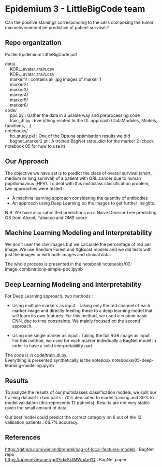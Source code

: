 # Epidemium 3 - LittleBigCode team

Can the positive stainings corresponding to the cells composing the tumor microenvironment be predictive of patient survival ?

## Repo organization

Poster Epidemium LittleBigCode.pdf

data/<br>
&nbsp;&nbsp;&nbsp;&nbsp;KORL_avatar_train.csv<br>
&nbsp;&nbsp;&nbsp;&nbsp;KORL_avatar_train.csv<br>
&nbsp;&nbsp;&nbsp;&nbsp;marker1/ : contains all .jpg images of marker 1<br>
&nbsp;&nbsp;&nbsp;&nbsp;marker2/<br>
&nbsp;&nbsp;&nbsp;&nbsp;marker3/<br>
&nbsp;&nbsp;&nbsp;&nbsp;marker4/<br>
&nbsp;&nbsp;&nbsp;&nbsp;marker5/<br>
&nbsp;&nbsp;&nbsp;&nbsp;marker6/<br>
code/<br>
&nbsp;&nbsp;&nbsp;&nbsp;ppc.py : Gather the data in a usable way and preprocessing code<br>
&nbsp;&nbsp;&nbsp;&nbsp;train_dl.py : Everything related to the DL approach (DataModules, Models, functions, ...)<br>
notebooks/<br>
&nbsp;&nbsp;&nbsp;&nbsp;hp_study.pkl : One of the Optuna optimisation results we did<br>
&nbsp;&nbsp;&nbsp;&nbsp;bagnet_marker2.pt : A trained BagNet state_dict for the marker 2 (check notebook 05 for how to use it)<br>

## Our Approach
The objective we have set is to predict the class of overall survival (short, medium or long survival) of a patient with ORL cancer due to human papillomavirus (HPV). 
To deal with this multiclass classification problem, two approaches were tested : 
- A machine learning approach considering the quantity of antibodies
- An approach using Deep Learning on the images to get further insights.

N.B: We have also submitted predictions on a Naïve DecisionTree predicting OS from Alcool, Tabacco and OMS score

## Machine Learning Modeling and Interpretability

We don't user the raw images but we calculate the percentage of red per image. We use Random Forest and XgBoost models and we did tests with just the images or with both images and clinical data. <br>

The whole process is presented in the notebook notebooks/03-image_combinations-simple-ppc.ipynb

## Deep Learning Modeling and Interpretability

For Deep Learning approach, two methods :  

- Using multiple markers as input : Taking only the red channel of each marker image and directly feeding these to a deep learning model that will learn its own features. For this method, we used a custom basic CNN, due to time constraints. We mainly focused on the second approach.

- Using one single marker as input : Taking the full RGB image as input. For this method, we used for each marker indivdually a BagNet model in order to have a solid interpretability part. 

The code is in code/train_dl.py.<br>
Everything is presented synthetically is the notebook notebooks/05-deep-learning-modeling.ipynb

## Results 

To analyze the results of our multiclasses classification models, we split our training dataset in two parts : 70% dedicated to model training and 30% to model validation (this represents 12 patients).
Results are not very stable given the small amount of data.

Our best model could predict the correct category on 8 out of the 12 validation patients : 66.7% accuracy.

## References

https://github.com/wielandbrendel/bag-of-local-features-models : BagNet repo<br>
https://openreview.net/pdf?id=SkfMWhAqYQ : BagNet paper
